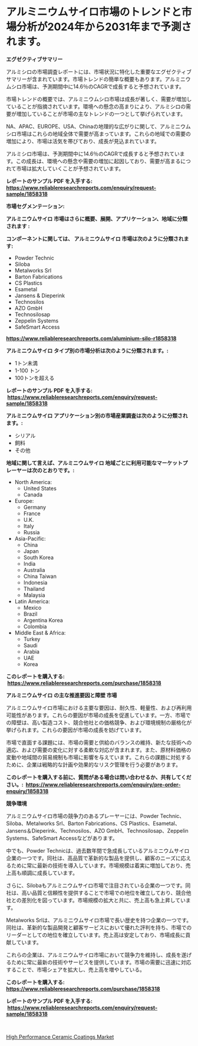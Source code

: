 <p><h1>アルミニウムサイロ市場のトレンドと市場分析が2024年から2031年まで予測されます。</h1></p><p><strong>エグゼクティブサマリー</strong></p>
<p><p>アルミシロの市場調査レポートには、市場状況に特化した重要なエグゼクティブサマリーが含まれています。市場トレンドの簡単な概要もあります。アルミニウムシロ市場は、予測期間中に14.6％のCAGRで成長すると予想されています。</p><p>市場トレンドの概要では、アルミニウムシロ市場は成長が著しく、需要が増加していることが指摘されています。環境への懸念の高まりにより、アルミシロの需要が増加していることが市場の主なトレンドの一つとして挙げられています。</p><p>NA、APAC、EUROPE、USA、Chinaの地理的な広がりに関して、アルミニウムシロ市場はこれらの地域全体で需要が高まっています。これらの地域での需要の増加により、市場は活気を帯びており、成長が見込まれています。</p><p>アルミシロ市場は、予測期間中に14.6％のCAGRで成長すると予想されています。この成長は、環境への懸念や需要の増加に起因しており、需要が高まるにつれて市場は拡大していくことが予想されています。</p></p>
<p><strong>レポートのサンプル PDF を入手する: <a href="https://www.reliableresearchreports.com/enquiry/request-sample/1858318">https://www.reliableresearchreports.com/enquiry/request-sample/1858318</a></strong></p>
<p><strong>市場セグメンテーション:</strong></p>
<p><strong> アルミニウムサイロ 市場はさらに概要、展開、アプリケーション、地域に分類されます :</strong></p>
<p><strong>コンポーネントに関しては、 アルミニウムサイロ 市場は次のように分類されます: &nbsp;</strong></p>
<p><ul><li>Powder Technic</li><li>Siloba</li><li>Metalworks Srl</li><li>Barton Fabrications</li><li>CS Plastics</li><li>Esametal</li><li>Jansens & Dieperink</li><li>Technosilos</li><li>AZO GmbH</li><li>Technosilosap</li><li>Zeppelin Systems</li><li>SafeSmart Access</li></ul></p>
<p><strong><a href="https://www.reliableresearchreports.com/aluminium-silo-r1858318">https://www.reliableresearchreports.com/aluminium-silo-r1858318</a></strong></p>
<p><strong> アルミニウムサイロ タイプ別の市場分析は次のように分類されます。:</strong></p>
<p><ul><li>1トン未満</li><li>1-100 トン</li><li>100トンを超える</li></ul></p>
<p><strong>レポートのサンプル PDF を入手する: &nbsp;<a href="https://www.reliableresearchreports.com/enquiry/request-sample/1858318">https://www.reliableresearchreports.com/enquiry/request-sample/1858318</a></strong></p>
<p><strong> アルミニウムサイロ アプリケーション別の市場産業調査は次のように分類されます。:</strong></p>
<p><ul><li>シリアル</li><li>飼料</li><li>その他</li></ul></p>
<p><strong>地域に関して言えば、アルミニウムサイロ 地域ごとに利用可能なマーケットプレーヤーは次のとおりです。:</strong></p>
<p><ul>
    <li>
        North America:
        <ul>
            <li>United States</li>
            <li>Canada</li>
        </ul>
    </li>
    <li>
        Europe:
        <ul>
            <li>Germany</li>
            <li>France</li>
            <li>U.K.</li>
            <li>Italy</li>
            <li>Russia</li>
        </ul>
    </li>
    <li>
        Asia-Pacific:
        <ul>
            <li>China</li>
            <li>Japan</li>
            <li>South Korea</li>
            <li>India</li>
            <li>Australia</li>
            <li>China Taiwan</li>
            <li>Indonesia</li>
            <li>Thailand</li>
            <li>Malaysia</li>
        </ul>
    </li>
    <li>
        Latin America:
        <ul>
            <li>Mexico</li>
            <li>Brazil</li>
            <li>Argentina Korea</li>
            <li>Colombia</li>
        </ul>
    </li>
    <li>
        Middle East & Africa:
        <ul>
            <li>Turkey</li>
            <li>Saudi</li>
            <li>Arabia</li>
            <li>UAE</li>
            <li>Korea</li>
        </ul>
    </li>
    </ul></p>
<p><strong>このレポートを購入する: &nbsp;<a href="https://www.reliableresearchreports.com/purchase/1858318">https://www.reliableresearchreports.com/purchase/1858318</a></strong></p>
<p><strong>アルミニウムサイロ の主な推進要因と障壁 市場</strong></p>
<p><p>アルミニウムサイロ市場における主要な要因は、耐久性、軽量性、および再利用可能性があります。これらの要因が市場の成長を促進しています。一方、市場での障壁は、高い製造コスト、競合他社との価格競争、および環境規制の厳格化が挙げられます。これらの要因が市場の成長を妨げています。</p><p>市場で直面する課題には、市場の需要と供給のバランスの維持、新たな技術への適応、および需要の変化に対する柔軟な対応が含まれます。また、原材料価格の変動や地域間の貿易規制も市場に影響を与えています。これらの課題に対処するために、企業は戦略的な計画や効果的なリスク管理を行う必要があります。</p></p>
<p><strong>このレポートを購入する前に、質問がある場合は問い合わせるか、共有してください。:&nbsp; <a href="https://www.reliableresearchreports.com/enquiry/pre-order-enquiry/1858318">https://www.reliableresearchreports.com/enquiry/pre-order-enquiry/1858318</a></strong></p>
<p><strong>競争環境</strong></p>
<p><p>アルミニウムサイロ市場の競争力のあるプレーヤーには、Powder Technic、Siloba、Metalworks Srl、Barton Fabrications、CS Plastics、Esametal、Jansens＆Dieperink、Technosilos、AZO GmbH、Technosilosap、Zeppelin Systems、SafeSmart Accessなどがあります。</p><p>中でも、Powder Technicは、過去数年間で急成長しているアルミニウムサイロ企業の一つです。同社は、高品質で革新的な製品を提供し、顧客のニーズに応えるために常に最新の技術を導入しています。市場規模は着実に増加しており、売上高も順調に成長しています。</p><p>さらに、Silobaもアルミニウムサイロ市場で注目されている企業の一つです。同社は、高い品質と信頼性を提供することで市場での地位を確立しており、競合他社との差別化を図っています。市場規模の拡大と共に、売上高も急上昇しています。</p><p>Metalworks Srlは、アルミニウムサイロ市場で長い歴史を持つ企業の一つです。同社は、革新的な製品開発と顧客サービスにおいて優れた評判を持ち、市場でのリーダーとしての地位を確立しています。売上高は安定しており、市場成長に貢献しています。</p><p>これらの企業は、アルミニウムサイロ市場において競争力を維持し、成長を遂げるために常に最新の技術やサービスを提供しています。市場の需要に迅速に対応することで、市場シェアを拡大し、売上高を増やしている。</p></p>
<p><strong>このレポートを購入する: &nbsp; <a href="https://www.reliableresearchreports.com/purchase/1858318">https://www.reliableresearchreports.com/purchase/1858318</a></strong></p>
<p><strong>レポートのサンプル PDF を入手する: &nbsp;<a href="https://www.reliableresearchreports.com/enquiry/request-sample/1858318">https://www.reliableresearchreports.com/enquiry/request-sample/1858318</a></strong><strong></strong></p>
<p>&nbsp;</p>
<p><p><a href="https://issuu.com/reportprime-2/docs/high-performance-ceramic-coatings-m_7317aebbdb6982">High Performance Ceramic Coatings Market</a></p></p>